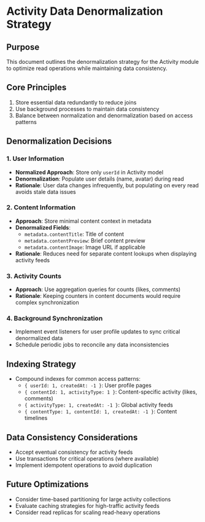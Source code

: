 
# Activity Data Denormalization Strategy

## Purpose
This document outlines the denormalization strategy for the Activity module to optimize read operations while maintaining data consistency.

## Core Principles
1. Store essential data redundantly to reduce joins
2. Use background processes to maintain data consistency
3. Balance between normalization and denormalization based on access patterns

## Denormalization Decisions

### 1. User Information
- **Normalized Approach**: Store only `userId` in Activity model
- **Denormalization**: Populate user details (name, avatar) during read
- **Rationale**: User data changes infrequently, but populating on every read avoids stale data issues

### 2. Content Information
- **Approach**: Store minimal content context in metadata
- **Denormalized Fields**:
  - `metadata.contentTitle`: Title of content
  - `metadata.contentPreview`: Brief content preview
  - `metadata.contentImage`: Image URL if applicable
- **Rationale**: Reduces need for separate content lookups when displaying activity feeds

### 3. Activity Counts
- **Approach**: Use aggregation queries for counts (likes, comments)
- **Rationale**: Keeping counters in content documents would require complex synchronization
  
### 4. Background Synchronization
- Implement event listeners for user profile updates to sync critical denormalized data
- Schedule periodic jobs to reconcile any data inconsistencies

## Indexing Strategy
- Compound indexes for common access patterns:
  - `{ userId: 1, createdAt: -1 }`: User profile pages
  - `{ contentId: 1, activityType: 1 }`: Content-specific activity (likes, comments)
  - `{ activityType: 1, createdAt: -1 }`: Global activity feeds
  - `{ contentType: 1, contentId: 1, createdAt: -1 }`: Content timelines

## Data Consistency Considerations
- Accept eventual consistency for activity feeds
- Use transactions for critical operations (where available)
- Implement idempotent operations to avoid duplication

## Future Optimizations
- Consider time-based partitioning for large activity collections
- Evaluate caching strategies for high-traffic activity feeds
- Consider read replicas for scaling read-heavy operations

